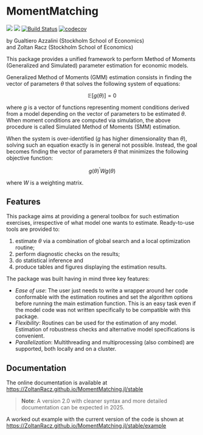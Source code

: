 # MomentMatching

[![](https://img.shields.io/badge/docs-stable-blue.svg)](https://ZoltanRacz.github.io/MomentMatching.jl/stable)
[![](https://img.shields.io/badge/docs-dev-blue.svg)](https://ZoltanRacz.github.io/MomentMatching.jl/dev)
[![Build Status](https://github.com/ZoltanRacz/MomentMatching.jl/actions/workflows/CI.yml/badge.svg?event=push)](https://github.com/ZoltanRacz/MomentMatching.jl/actions/workflows/CI.yml?event=push)
[![codecov](https://codecov.io/gh/ZoltanRacz/MomentMatching.jl/graph/badge.svg?token=YLP96BUQ9S)](https://codecov.io/gh/ZoltanRacz/MomentMatching.jl)

by Gualtiero Azzalini (Stockholm School of Economics)\
and Zoltan Racz (Stockholm School of Economics)


This package provides a unified framework to perform Method of Moments (Generalized and Simulated) parameter estimation for economic models.

Generalized Method of Moments (GMM) estimation consists in finding the vector of parameters $\theta$ that solves the following system of equations:

```math
\mathbb{E}\left[g\left(\theta\right)\right]=0
```

where $g$ is a vector of functions representing moment conditions derived from a model depending on the vector of parameters to be estimated $\theta$. When moment conditions are computed via simulation, the above procedure is called Simulated Method of Moments (SMM) estimation.

When the system is over-identified ($g$ has higher dimensionality than $\theta$), solving such an equation exactly is in general not possible. Instead, the goal becomes finding the vector of parameters $\theta$ that minimizes the following objective function:

```math
g(\theta)^{\prime} W g(\theta)
```

where $W$ is a weighting matrix.

## Features

This package aims at providing a general toolbox for such estimation exercises, irrespective of what model one wants to estimate. Ready-to-use tools are provided to:
1. estimate $\theta$ via a combination of global search and a local optimization routine;
2. perform diagnostic checks on the results; 
3. do statistical inference and 
4. produce tables and figures displaying the estimation results.

The package was built having in mind three key features:
- *Ease of use*: The user just needs to write a wrapper around her code conformable with the estimation routines and set the algorithm options before running the main estimation function. This is an easy task even if the model code was not written specifically to be compatible with this package. 
- *Flexibility*: Routines can be used for the estimation of any model. Estimation of robustness checks and alternative model specifications is convenient.
- *Parallelization*: Multithreading and multiprocessing (also combined) are supported, both locally and on a cluster.

## Documentation

The online documentation is available at <https://ZoltanRacz.github.io/MomentMatching.jl/stable>

> **Note**: A version 2.0 with cleaner syntax and more detailed documentation can be expected in 2025.

A worked out example with the current version of the code is shown at <https://ZoltanRacz.github.io/MomentMatching.jl/stable/example>